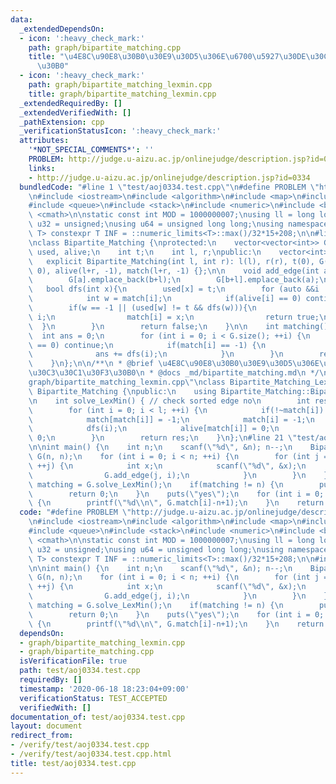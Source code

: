 ```yaml
---
data:
  _extendedDependsOn:
  - icon: ':heavy_check_mark:'
    path: graph/bipartite_matching.cpp
    title: "\u4E8C\u90E8\u30B0\u30E9\u30D5\u306E\u6700\u5927\u30DE\u30C3\u30C1\u30F3\
      \u30B0"
  - icon: ':heavy_check_mark:'
    path: graph/bipartite_matching_lexmin.cpp
    title: graph/bipartite_matching_lexmin.cpp
  _extendedRequiredBy: []
  _extendedVerifiedWith: []
  _pathExtension: cpp
  _verificationStatusIcon: ':heavy_check_mark:'
  attributes:
    '*NOT_SPECIAL_COMMENTS*': ''
    PROBLEM: http://judge.u-aizu.ac.jp/onlinejudge/description.jsp?id=0334
    links:
    - http://judge.u-aizu.ac.jp/onlinejudge/description.jsp?id=0334
  bundledCode: "#line 1 \"test/aoj0334.test.cpp\"\n#define PROBLEM \"http://judge.u-aizu.ac.jp/onlinejudge/description.jsp?id=0334\"\
    \n#include <iostream>\n#include <algorithm>\n#include <map>\n#include <set>\n\
    #include <queue>\n#include <stack>\n#include <numeric>\n#include <bitset>\n#include\
    \ <cmath>\n\nstatic const int MOD = 1000000007;\nusing ll = long long;\nusing\
    \ u32 = unsigned;\nusing u64 = unsigned long long;\nusing namespace std;\n\ntemplate<class\
    \ T> constexpr T INF = ::numeric_limits<T>::max()/32*15+208;\n\n#line 1 \"graph/bipartite_matching.cpp\"\
    \nclass Bipartite_Matching {\nprotected:\n    vector<vector<int>> G;\n    vector<int>\
    \ used, alive;\n    int t;\n    int l, r;\npublic:\n    vector<int> match;\n \
    \   explicit Bipartite_Matching(int l, int r): l(l), r(r), t(0), G(l+r), used(l+r,\
    \ 0), alive(l+r, -1), match(l+r, -1) {};\n\n    void add_edge(int a, int b){\n\
    \        G[a].emplace_back(b+l);\n        G[b+l].emplace_back(a);\n    }\n\n \
    \   bool dfs(int x){\n        used[x] = t;\n        for (auto &&i : G[x]) {\n\
    \            int w = match[i];\n            if(alive[i] == 0) continue;\n    \
    \        if(w == -1 || (used[w] != t && dfs(w))){\n                match[x] =\
    \ i;\n                match[i] = x;\n                return true;\n          \
    \  }\n        }\n        return false;\n    }\n\n    int matching() {\n      \
    \  int ans = 0;\n        for (int i = 0; i < G.size(); ++i) {\n            if(alive[i]\
    \ == 0) continue;\n            if(match[i] == -1) {\n                ++t;\n  \
    \              ans += dfs(i);\n            }\n        }\n        return ans;\n\
    \    }\n};\n\n/**\n * @brief \u4E8C\u90E8\u30B0\u30E9\u30D5\u306E\u6700\u5927\u30DE\
    \u30C3\u30C1\u30F3\u30B0\n * @docs _md/bipartite_matching.md\n */\n#line 2 \"\
    graph/bipartite_matching_lexmin.cpp\"\nclass Bipartite_Matching_LexMin : public\
    \ Bipartite_Matching {\npublic:\n    using Bipartite_Matching::Bipartite_Matching;\n\
    \n    int solve_LexMin() { // check sorted edge no\n        int res = matching();\n\
    \        for (int i = 0; i < l; ++i) {\n            if(!~match[i]) continue;\n\
    \            match[match[i]] = -1;\n            match[i] = -1;\n            ++t;\n\
    \            dfs(i);\n            alive[match[i]] = 0;\n            alive[i] =\
    \ 0;\n        }\n        return res;\n    }\n};\n#line 21 \"test/aoj0334.test.cpp\"\
    \n\nint main() {\n    int n;\n    scanf(\"%d\", &n); n--;\n    Bipartite_Matching_LexMin\
    \ G(n, n);\n    for (int i = 0; i < n; ++i) {\n        for (int j = 0; j < n;\
    \ ++j) {\n            int x;\n            scanf(\"%d\", &x);\n            if(x){\n\
    \                G.add_edge(j, i);\n            }\n        }\n    }\n    auto\
    \ matching = G.solve_LexMin();\n    if(matching != n) {\n        puts(\"no\");\n\
    \        return 0;\n    }\n    puts(\"yes\");\n    for (int i = 0; i < n; ++i)\
    \ {\n        printf(\"%d\\n\", G.match[i]-n+1);\n    }\n    return 0;\n}\n"
  code: "#define PROBLEM \"http://judge.u-aizu.ac.jp/onlinejudge/description.jsp?id=0334\"\
    \n#include <iostream>\n#include <algorithm>\n#include <map>\n#include <set>\n\
    #include <queue>\n#include <stack>\n#include <numeric>\n#include <bitset>\n#include\
    \ <cmath>\n\nstatic const int MOD = 1000000007;\nusing ll = long long;\nusing\
    \ u32 = unsigned;\nusing u64 = unsigned long long;\nusing namespace std;\n\ntemplate<class\
    \ T> constexpr T INF = ::numeric_limits<T>::max()/32*15+208;\n\n#include \"../graph/bipartite_matching_lexmin.cpp\"\
    \n\nint main() {\n    int n;\n    scanf(\"%d\", &n); n--;\n    Bipartite_Matching_LexMin\
    \ G(n, n);\n    for (int i = 0; i < n; ++i) {\n        for (int j = 0; j < n;\
    \ ++j) {\n            int x;\n            scanf(\"%d\", &x);\n            if(x){\n\
    \                G.add_edge(j, i);\n            }\n        }\n    }\n    auto\
    \ matching = G.solve_LexMin();\n    if(matching != n) {\n        puts(\"no\");\n\
    \        return 0;\n    }\n    puts(\"yes\");\n    for (int i = 0; i < n; ++i)\
    \ {\n        printf(\"%d\\n\", G.match[i]-n+1);\n    }\n    return 0;\n}"
  dependsOn:
  - graph/bipartite_matching_lexmin.cpp
  - graph/bipartite_matching.cpp
  isVerificationFile: true
  path: test/aoj0334.test.cpp
  requiredBy: []
  timestamp: '2020-06-18 18:23:04+09:00'
  verificationStatus: TEST_ACCEPTED
  verifiedWith: []
documentation_of: test/aoj0334.test.cpp
layout: document
redirect_from:
- /verify/test/aoj0334.test.cpp
- /verify/test/aoj0334.test.cpp.html
title: test/aoj0334.test.cpp
---
```

